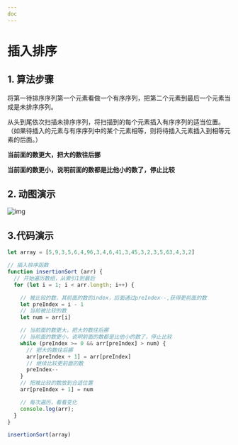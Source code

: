 ```yaml
---
doc
---
```


#  插入排序



## 1. 算法步骤

将第一待排序序列第一个元素看做一个有序序列，把第二个元素到最后一个元素当成是未排序序列。

从头到尾依次扫描未排序序列，将扫描到的每个元素插入有序序列的适当位置。（如果待插入的元素与有序序列中的某个元素相等，则将待插入元素插入到相等元素的后面。）



**当前面的数更大，把大的数往后挪**

**当前面的数更小，说明前面的数都是比他小的数了，停止比较**



## 2. 动图演示

![img](https://www.runoob.com/wp-content/uploads/2019/03/insertionSort.gif)



## 3.代码演示

```js
let array = [5,9,3,5,6,4,96,3,4,6,41,3,45,3,2,3,5,63,4,3,2]

// 插入排序函数
function insertionSort (arr) {
  // 开始遍历数组，从索引1到最后
  for (let i = 1; i < arr.length; i++) {

    // 被比较的数，其前面的数的index，后面通过preIndex--,获得更前面的数
    let preIndex = i - 1
    // 当前被比较的数
    let num = arr[i]

    // 当前面的数更大，把大的数往后挪
    // 当前面的数更小，说明前面的数都是比他小的数了，停止比较
    while (preIndex >= 0 && arr[preIndex] > num) {
      // 把大的数往后挪
      arr[preIndex + 1] = arr[preIndex]
      // 继续比较更前面的数
      preIndex--
    }
    // 把被比较的数放到合适位置
    arr[preIndex + 1] = num

    // 每次遍历，看看变化
    console.log(arr);
  }
}

insertionSort(array)
```

